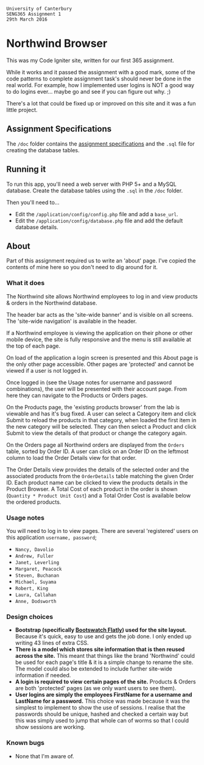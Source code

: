 ```
University of Canterbury
SENG365 Assignment 1
29th March 2016
```

# Northwind Browser
This was my Code Igniter site, written for our first 365 assignment.

While it works and it passed the assignment with a good mark, some of the code
patterns to complete assignment task's should never be done in the real world.
For example, how I implemented user logins is NOT a good way to do logins
ever... maybe go and see if you can figure out why. ;)

There's a lot that could be fixed up or improved on this site and it was a fun
little project.

## Assignment Specifications
The `/doc` folder contains the [assignment specifications](https://github.com/South-Paw/Northwind/blob/master/doc/assignment_readme.md)
and the `.sql` file for creating the database tables.

## Running it
To run this app, you'll need a web server with PHP 5+ and a MySQL database.
Create the database tables using the `.sql` in the `/doc` folder.

Then you'll need to...

* Edit the `/application/config/config.php` file and add a `base_url`.
* Edit the `/application/config/database.php` file and add the default database details.

## About
Part of this assignment required us to write an 'about' page. I've copied the
contents of mine here so you don't need to dig around for it.

### What it does
The Northwind site allows Northwind employees to log in and view products &
orders in the Northwind database.

The header bar acts as the 'site-wide banner' and is visible on all screens.
The 'site-wide navigation' is available in the header.

If a Northwind employee is viewing the application on their phone or other
mobile device, the site is fully responsive and the menu is still available at
the top of each page.

On load of the application a login screen is presented and this About page is
the only other page accessible. Other pages are 'protected' and cannot be
viewed if a user is not logged in.

Once logged in (see the Usage notes for username and password combinations),
the user will be presented with their account page. From here they can navigate
to the Products or Orders pages.

On the Products page, the 'existing products browser' from the lab is viewable
and has it's bug fixed. A user can select a Category item and click Submit to
reload the products in that category, when loaded the first item in the new
category will be selected. They can then select a Product and click Submit
to view the details of that product or change the category again.

On the Orders page all Northwind orders are displayed from the `Orders` table,
sorted by Order ID. A user can click on an Order ID on the leftmost column to
load the Order Details view for that order.

The Order Details view provides the details of the selected order and the
associated products from the `OrderDetails` table matching the
given Order ID. Each product name can be clicked to view the products details
in the Product Browser. A Total Cost of each product in the order is shown
(`Quantity * Product Unit Cost`) and a Total Order Cost is available
below the ordered products.

### Usage notes
You will need to log in to view pages. There are several 'registered' users on
this application `username, password`;

* `Nancy, Davolio`
* `Andrew, Fuller`
* `Janet, Leverling`
* `Margaret, Peacock`
* `Steven, Buchanan`
* `Michael, Suyama`
* `Robert, King`
* `Laura, Callahan`
* `Anne, Dodsworth`

### Design choices
* **Bootstrap (specifically [Bootswatch Flatly](http://bootswatch.com/flatly/)) used for the site layout.** Because it's quick, easy to use and gets the job done. I only ended up writing 43 lines of extra CSS.
* **There is a model which stores site information that is then reused across the site.** This meant that things like the brand 'Northwind' could be used for each page's title & it is a simple change to rename the site. The model could also be extended to include further site-wide information if needed.
* **A login is required to view certain pages of the site.** Products & Orders are both 'protected' pages (as we only want users to see them).
* **User logins are simply the employees FirstName for a username and LastName for a password.** This choice was made because it was the simplest to implement to show the use of sessions. I realise that the passwords should be unique, hashed and checked a certain way but this was simply used to jump that whole can of worms so that I could show sessions are working.

### Known bugs
* None that I'm aware of.
